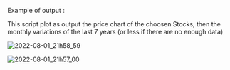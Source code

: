 Example of output : 

This script plot as output the price chart of the choosen Stocks, then the monthly variations of the last 7 years (or less if there are no enough data)

![2022-08-01_21h58_59](https://user-images.githubusercontent.com/69788614/182234687-7073a982-9662-4201-8a7f-de8f79dfdb50.jpg)


![2022-08-01_21h57_00](https://user-images.githubusercontent.com/69788614/182234719-7e8da341-5ee9-4f74-985d-e5daea0abab6.jpg)

